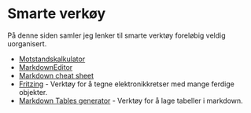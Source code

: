 Smarte verkøy
============================
På denne siden samler jeg lenker til smarte verktøy foreløbig veldig uorganisert.

* [Motstandskalkulator](http://www.digikey.com/en/resources/conversion-calculators/conversion-calculator-resistor-color-code-4-band)
* [MarkdownEditor](http://dillinger.io/)
* [Markdown cheat sheet](https://github.com/adam-p/markdown-here/wiki/Markdown-Cheatsheet)
* [Fritzing](http://fritzing.org/home/) - Verktøy for å tegne elektronikkretser med mange ferdige objekter.
* [Markdown Tables generator](http://www.tablesgenerator.com/markdown_tables) - Verktøy for å lage tabeller i markdown.
